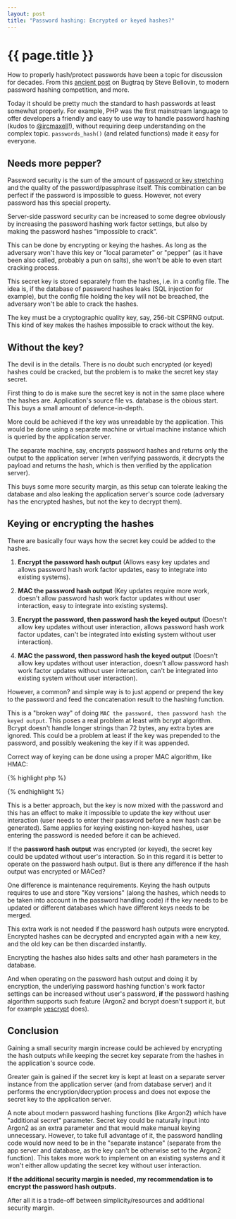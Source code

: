 ```yaml
---
layout: post
title: "Password hashing: Encrypted or keyed hashes?"
---
```


{{ page.title }}
================

How to properly hash/protect passwords have been a topic for discussion for decades. From this [ancient post](https://seclists.org/bugtraq/1995/Apr/143) on Bugtraq by Steve Bellovin, to modern password hashing competition, and more.

Today it should be pretty much the standard to hash passwords at least somewhat properly. For example, PHP was the first mainstream language to offer developers a friendly and easy to use way to handle password hashing (kudos to [@ircmaxell](https://twitter.com/ircmaxell/)!), without requiring deep understanding on the complex topic. `passwords_hash()` (and related functions) made it easy for everyone.

Needs more pepper?
------------------

Password security is the sum of the amount of [password or key stretching](https://en.wikipedia.org/wiki/Key_stretching) and the quality of the password/passphrase itself. This combination can be perfect if the password is impossible to guess. However, not every password has this special property.

Server-side password security can be increased to some degree obviously by increasing the password hashing work factor settings, but also by making the password hashes "impossible to crack".

This can be done by encrypting or keying the hashes. As long as the adversary won't have this key or "local parameter" or "pepper" (as it have been also called, probably a pun on salts), she won't be able to even start cracking process.

This secret key is stored separately from the hashes, i.e. in a config file. The idea is, if the database of password hashes leaks (SQL injection for example), but the config file holding the key will not be breached, the adversary won't be able to crack the hashes.

The key must be a cryptographic quality key, say, 256-bit CSPRNG output. This kind of key makes the hashes impossible to crack without the key.

Without the key?
----------------

The devil is in the details. There is no doubt such encrypted (or keyed) hashes could be cracked, but the problem is to make the secret key stay secret.

First thing to do is make sure the secret key is not in the same place where the hashes are. Application's source file vs. database is the obious start. This buys a small amount of defence-in-depth.

More could be achieved if the key was unreadable by the application. This would be done using a separate machine or virtual machine instance which is queried by the application server.

The separate machine, say, encrypts password hashes and returns only the output to the application server (when verifying passwords, it decrypts the payload and returns the hash, which is then verified by the application server).

This buys some more security margin, as this setup can tolerate leaking the database and also leaking the application server's source code (adversary has the encrypted hashes, but not the key to decrypt them).

Keying or encrypting the hashes
-------------------------------

There are basically four ways how the secret key could be added to the hashes.

1. **Encrypt the password hash output** (Allows easy key updates and allows password hash work factor updates, easy to integrate into existing systems).

2. **MAC the password hash output** (Key updates require more work, doesn't allow password hash work factor updates without user interaction, easy to integrate into existing systems).

3. **Encrypt the password, then password hash the keyed output** (Doesn't allow key updates without user interaction, allows password hash work factor updates, can't be integrated into existing system without user interaction).

4. **MAC the password, then password hash the keyed output** (Doesn't allow key updates without user interaction, doesn't allow password hash work factor updates without user interaction, can't be integrated into existing system without user interaction).

However, a common? and simple way is to just append or prepend the key to the password and feed the concatenation result to the hashing function.

This is a "broken way" of doing `MAC the password, then password hash the keyed output`. This poses a real problem at least with bcrypt algorithm. Bcrypt doesn't handle longer strings than 72 bytes, any extra bytes are ignored. This could be a problem at least if the key was prepended to the password, and possibly weakening the key if it was appended.

Correct way of keying can be done using a proper MAC algorithm, like HMAC:

{% highlight php %}
<?php
$keyed_password = hash_hmac('sha256', $password, $secret_key);
$hashed_password = password_hash($keyed_password, PASSWORD_DEFAULT, $options);
?>
{% endhighlight %}

This is a better approach, but the key is now mixed with the password and this has an effect to make it impossible to update the key without user interaction (user needs to enter their password before a new hash can be generated). Same applies for keying existing non-keyed hashes, user entering the password is needed before it can be achieved.

If the **password hash output** was encrypted (or keyed), the secret key could be updated without user's interaction. So in this regard it is better to operate on the password hash output. But is there any difference if the hash output was encrypted or MACed?

One difference is maintenance requirements. Keying the hash outputs requires to use and store "Key versions" (along the hashes, which needs to be taken into account in the password handling code) if the key needs to be updated or different databases which have different keys needs to be merged.

This extra work is not needed if the password hash outputs were encrypted. Encrypted hashes can be decrypted and encrypted again with a new key, and the old key can be then discarded instantly.

Encrypting the hashes also hides salts and other hash parameters in the database.

And when operating on the password hash output and doing it by encryption, the underlying password hashing function's work factor settings can be increased without user's password, **if** the password hashing algorithm supports such feature (Argon2 and bcrypt doesn't support it, but for example [yescrypt](https://www.openwall.com/yescrypt/) does).

Conclusion
----------

Gaining a small security margin increase could be achieved by encrypting the hash outputs while keeping the secret key separate from the hashes in the application's source code.

Greater gain is gained if the secret key is kept at least on a separate server instance from the application server (and from database server) and it performs the encryption/decryption process and does not expose the secret key to the application server.

A note about modern password hashing functions (like Argon2) which have "additional secret" parameter. Secret key could be naturally input into Argon2 as an extra parameter and that would make manual keying unnecessary. However, to take full advantage of it, the password handling code would now need to be in the "separate instance" (separate from the app server and database, as the key can't be otherwise set to the Argon2 function). This takes more work to implement on an existing systems and it won't either allow updating the secret key without user interaction.

**If the additional security margin is needed, my recommendation is to encrypt the password hash outputs.**

After all it is a trade-off between simplicity/resources and additional security margin.



